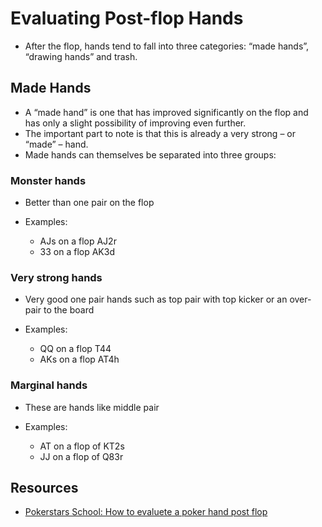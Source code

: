 # Evaluating Post-flop Hands

- After the flop, hands tend to fall into three categories: “made hands”, “drawing hands” and trash.

## Made Hands

- A “made hand” is one that has improved significantly on the flop and has only a slight possibility of improving even further.
- The important part to note is that this is already a very strong – or “made” – hand.
- Made hands can themselves be separated into three groups:

### Monster hands

- Better than one pair on the flop

- Examples:
  - AJs on a flop AJ2r
  - 33 on a flop AK3d

### Very strong hands

- Very good one pair hands such as top pair with top kicker or an over-pair to the board

- Examples:
  - QQ on a flop T44
  - AKs on a flop AT4h

### Marginal hands

- These are hands like middle pair

- Examples:
  - AT on a flop of KT2s
  - JJ on a flop of Q83r

## Resources

- [Pokerstars School: How to evaluete a poker hand post flop](https://www.pokerstarsschool.com/lessons/how-to-evaluate-a-poker-hand-post-flop/)
